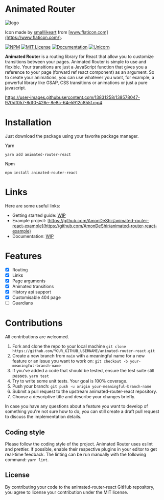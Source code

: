 # Animated Router

![logo](https://user-images.githubusercontent.com/13831258/138579149-42405ed8-733a-4f23-a03e-0a896890f3f2.png)

Icon made by [smalllikeart](https://www.flaticon.com/authors/smalllikeart) from [www.flaticon.com](https://www.flaticon.com/).

[![NPM](https://img.shields.io/npm/v/animated-router-react?style=for-the-badge)](https://www.npmjs.com/package/animated-router-react)
[![MIT License](https://img.shields.io/badge/license-MIT-blue.svg?style=for-the-badge)](https://github.com/AmonDeShir/animated-router-react/blob/main/LICENSE)
[![Documentation](https://img.shields.io/badge/Documentation-WIP-brightgreen.svg?style=for-the-badge)](https://animated-router.readthedocs.io/en/latest/)
[![Unicorn](https://img.shields.io/badge/unicorn-approved-ff69b4?style=for-the-badge)](https://www.youtube.com/watch?v=9auOCbH5Ns4)

**Animated Router** is a routing library for React that allow you to customize transitions between your pages. Animated Router is simple to use and flexible. Your transitions are just a JavaScript function that gives you a reference to your page (forward ref react component) as an argument. 
So to create your animations, you can use whatever you want, for example, a powerful library like GSAP, CSS transitions or animations or just a pure javascript.

https://user-images.githubusercontent.com/13831258/138578047-970df057-8df0-426e-8e8c-64e5912c855f.mp4
# Installation
Just download the package using your favorite package manager.

Yarn
```
yarn add animated-router-react
```
Npm 
```
npm install animated-router-react
```

# Links
Here are some useful  links:
- Getting started guide: [WIP](https://animated-router.readthedocs.io/en/latest/getting-started.html)
- Example project: [https://github.com/AmonDeShir/animated-router-react-example](https://github.com/AmonDeShir/animated-router-react-example)
- Documentation: [WIP](https://animated-router.readthedocs.io/en/latest/)

# Features
- [x] Routing
- [x] Links
- [x] Page arguments
- [x] Animated transitions
- [x] History api support
- [x] Customisable 404 page
- [ ] Guardians

# Contributions
All contributions are welcomed.

1. Fork and clone the repo to your local machine `git clone https://github.com/YOUR_GITHUB_USERNAME/animated-router-react.git`
2. Create a new branch from `main` with a meaningful name for a new feature or an issue you want to work on: `git checkout -b your-meaningful-branch-name`
3. If you've added a code that should be tested, ensure the test suite still passes. `yarn test`
4. Try to write some unit tests. Your goal is 100% coverage.
5. Push your branch: `git push -u origin your-meaningful-branch-name`
6. Submit a pull request to the upstream animated-router-react repository.
7. Choose a descriptive title and describe your changes briefly.

In case you have any questions about a feature you want to develop of something you're not sure how to do, you can still create a draft pull request to discuss the implementation details.

## Coding style
Please follow the coding style of the project. Animated Router uses eslint and prettier. If possible, enable their respective plugins in your editor to get real-time feedback. The linting can be run manually with the following command: `yarn lint`.

## License
By contributing your code to the animated-router-react GitHub repository, you agree to license your contribution under the MIT license.
